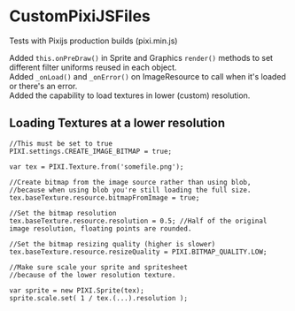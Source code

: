 # CustomPixiJSFiles
Tests with Pixijs production builds (pixi.min.js)

Added <code>this.onPreDraw()</code> in Sprite and Graphics <code>render()</code> methods to set different filter uniforms reused in each object.
<br>Added <code>_onLoad()</code> and <code>_onError()</code> on ImageResource to call when it's loaded or there's an error.
<br>Added the capability to load textures in lower (custom) resolution.

## Loading Textures at a lower resolution
```
//This must be set to true
PIXI.settings.CREATE_IMAGE_BITMAP = true;

var tex = PIXI.Texture.from('somefile.png');

//Create bitmap from the image source rather than using blob, 
//because when using blob you're still loading the full size.
tex.baseTexture.resource.bitmapFromImage = true;

//Set the bitmap resolution
tex.baseTexture.resource.resolution = 0.5; //Half of the original image resolution, floating points are rounded.

//Set the bitmap resizing quality (higher is slower)
tex.baseTexture.resource.resizeQuality = PIXI.BITMAP_QUALITY.LOW;

//Make sure scale your sprite and spritesheet 
//because of the lower resolution texture.

var sprite = new PIXI.Sprite(tex);
sprite.scale.set( 1 / tex.(...).resolution );
```
